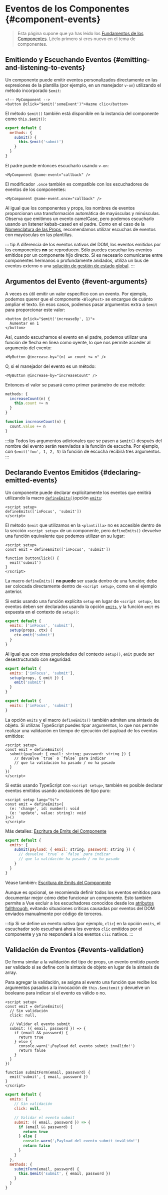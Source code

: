 <script setup>
import { onMounted } from 'vue'

if (typeof window !== 'undefined') {
  const hash = window.location.hash

  // La documentación de v-model solía formar parte de esta página. Se intenta redirigir los enlaces obsoletos.
  if ([
    '#usage-with-v-model',
    '#v-model-arguments',
    '#multiple-v-model-bindings',
    '#handling-v-model-modifiers'
  ].includes(hash)) {
    onMounted(() => {
      window.location = './v-model.html' + hash
    })
  }
}
</script>

# Eventos de los Componentes {#component-events}

> Esta página supone que ya has leído los [Fundamentos de los Componentes](/guide/essentials/component-basics). Léelo primero si eres nuevo en el tema de componentes.

<div class="options-api">
  <VueSchoolLink href="https://vueschool.io/lessons/defining-custom-events-emits" title="Lección gratuita sobre la Definición de Eventos Personalizados en Vue.js"/>
</div>

## Emitiendo y Escuchando Eventos {#emitting-and-listening-to-events}

Un componente puede emitir eventos personalizados directamente en las expresiones de la plantilla (por ejemplo, en un manejador `v-on`) utilizando el método incorporado `$emit`:

```vue-html
<!-- MyComponent -->
<button @click="$emit('someEvent')">Hazme clic</button>
```

<div class="options-api">

El método `$emit()` también está disponible en la instancia del componente como `this.$emit()`:

```js
export default {
  methods: {
    submit() {
      this.$emit('submit')
    }
  }
}
```

</div>

El padre puede entonces escucharlo usando `v-on`:

```vue-html
<MyComponent @some-event="callback" />
```

El modificador `.once` también es compatible con los escuchadores de eventos de los componentes:

```vue-html
<MyComponent @some-event.once="callback" />
```

Al igual que los componentes y props, los nombres de eventos proporcionan una transformación automática de mayúsculas y minúsculas. Observa que emitimos un evento camelCase, pero podemos escucharlo usando un listener kebab-cased en el padre. Como en el caso de la [Nomenclatura de las Props](/guide/components/props#prop-name-casing), recomendamos utilizar escuchas de eventos con mayúsculas en las plantillas.

::: tip
A diferencia de los eventos nativos del DOM, los eventos emitidos por los componentes **no** se reproducen. Sólo puedes escuchar los eventos emitidos por un componente hijo directo. Si es necesario comunicarse entre componentes hermanos o profundamente anidados, utiliza un bus de eventos externo o una [solución de gestión de estado global](/guide/scaling-up/state-management).
:::

## Argumentos del Evento {#event-arguments}

A veces es útil emitir un valor específico con un evento. Por ejemplo, podemos querer que el componente `<BlogPost>` se encargue de cuánto ampliar el texto. En esos casos, podemos pasar argumentos extra a `$emit` para proporcionar este valor:

```vue-html
<button @click="$emit('increaseBy', 1)">
  Aumentar en 1
</button>
```

Así, cuando escuchamos el evento en el padre, podemos utilizar una función de flecha en línea como oyente, lo que nos permite acceder al argumento del evento:

```vue-html
<MyButton @increase-by="(n) => count += n" />
```

O, si el manejador del evento es un método:

```vue-html
<MyButton @increase-by="increaseCount" />
```

Entonces el valor se pasará como primer parámetro de ese método:

<div class="options-api">

```js
methods: {
  increaseCount(n) {
    this.count += n
  }
}
```

</div>
<div class="composition-api">

```js
function increaseCount(n) {
  count.value += n
}
```

</div>

:::tip
Todos los argumentos adicionales que se pasen a `$emit()` después del nombre del evento serán reenviados a la función de escucha. Por ejemplo, con `$emit('foo', 1, 2, 3)` la función de escucha recibirá tres argumentos.
:::

## Declarando Eventos Emitidos {#declaring-emitted-events}

Un componente puede declarar explícitamente los eventos que emitirá utilizando la macro <span class="composition-api">[`defineEmits()`](/api/sfc-script-setup#defineprops-defineemits)</span><span class="options-api">opción [`emits`](/api/options-state#emits)</span>:

<div class="composition-api">

```vue
<script setup>
defineEmits(['inFocus', 'submit'])
</script>
```

El método `$emit` que utilizamos en la `<plantilla>` no es accesible dentro de la sección `<script setup>` de un componente, pero `defineEmits()` devuelve una función equivalente que podemos utilizar en su lugar:

```vue
<script setup>
const emit = defineEmits(['inFocus', 'submit'])

function buttonClick() {
  emit('submit')
}
</script>
```

La macro `defineEmits()` **no puede** ser usada dentro de una función; debe ser colocada directamente dentro de `<script setup>`, como en el ejemplo anterior.

Si estás usando una función explícita `setup` en lugar de `<script setup>`, los eventos deben ser declarados usando la opción [`emits`](/api/options-state#emits), y la función `emit` es expuesta en el contexto de `setup()`:

```js
export default {
  emits: ['inFocus', 'submit'],
  setup(props, ctx) {
    ctx.emit('submit')
  }
}
```

Al igual que con otras propiedades del contexto `setup()`, `emit` puede ser desestructurado con seguridad:

```js
export default {
  emits: ['inFocus', 'submit'],
  setup(props, { emit }) {
    emit('submit')
  }
}
```

</div>
<div class="options-api">

```js
export default {
  emits: ['inFocus', 'submit']
}
```

</div>

La opción `emits` y el macro `defineEmits()` también admiten una sintaxis de objeto. Si utilizas TypeScript puedes tipar argumentos, lo que nos permite realizar una validación en tiempo de ejecución del payload de los eventos emitidos:

<div class="composition-api">

```vue
<script setup>
const emit = defineEmits({
  submit(payload: { email: string; password: string }) {
    // devuelve `true` o `false` para indicar
    // que la validación ha pasado / no ha pasado
  }
})
</script>
```

Si estás usando TypeScript con `<script setup>`, también es posible declarar eventos emitidos usando anotaciones de tipo puro:

```vue
<script setup lang="ts">
const emit = defineEmits<{
  (e: 'change', id: number): void
  (e: 'update', value: string): void
}>()
</script>
```

Más detalles: [Escritura de Emits del Componente](/guide/typescript/composition-api#typing-component-emits) <sup class="vt-badge ts" />

</div>
<div class="options-api">

```js
export default {
  emits: {
    submit(payload: { email: string; password: string }) {
      // devuelve `true` o `false` para indicar
      // que la validación ha pasado / no ha pasado
    }
  }
}
```

Véase también: [Escritura de Emits del Componente](/guide/typescript/options-api#typing-component-emits) <sup class="vt-badge ts" />

</div>

Aunque es opcional, se recomienda definir todos los eventos emitidos para documentar mejor cómo debe funcionar un componente. Esto también permite a Vue excluir a los escuchadores conocidos desde los [atributos fallthrough](/guide/components/attrs#herencia-del-escuchador-v-on), evitando situaciones críticas causadas por eventos del DOM enviados manualmente por código de terceros.

:::tip
Si se define un evento nativo (por ejemplo, `clic`) en la opción `emits`, el escuchador solo escuchará ahora los eventos `clic` emitidos por el componente y ya no responderá a los eventos `clic` nativos.
:::

## Validación de Eventos {#events-validation}

De forma similar a la validación del tipo de props, un evento emitido puede ser validado si se define con la sintaxis de objeto en lugar de la sintaxis de array.

Para agregar la validación, se asigna al evento una función que recibe los argumentos pasados a la invocación de <span class="options-api">`this.$emit`</span><span class="composition-api">`emit`</span> y devuelve un booleano para indicar si el evento es válido o no.

<div class="composition-api">

```vue
<script setup>
const emit = defineEmits({
  // Sin validación
  click: null,

  // Validar el evento submit
  submit: ({ email, password }) => {
    if (email && password) {
      return true
    } else {
      console.warn('¡Payload del evento submit inválido!')
      return false
    }
  }
})

function submitForm(email, password) {
  emit('submit', { email, password })
}
</script>
```

</div>
<div class="options-api">

```js
export default {
  emits: {
    // Sin validación
    click: null,

    // Validar el evento submit
    submit: ({ email, password }) => {
      if (email && password) {
        return true
      } else {
        console.warn('¡Payload del evento submit inválido!')
        return false
      }
    }
  },
  methods: {
    submitForm(email, password) {
      this.$emit('submit', { email, password })
    }
  }
}
```

</div>
